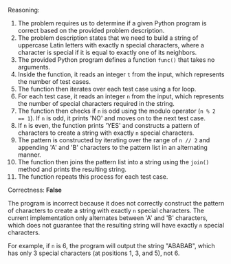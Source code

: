 Reasoning:

1. The problem requires us to determine if a given Python program is correct based on the provided problem description.
2. The problem description states that we need to build a string of uppercase Latin letters with exactly n special characters, where a character is special if it is equal to exactly one of its neighbors.
3. The provided Python program defines a function `func()` that takes no arguments.
4. Inside the function, it reads an integer `t` from the input, which represents the number of test cases.
5. The function then iterates over each test case using a for loop.
6. For each test case, it reads an integer `n` from the input, which represents the number of special characters required in the string.
7. The function then checks if `n` is odd using the modulo operator (`n % 2 == 1`). If `n` is odd, it prints 'NO' and moves on to the next test case.
8. If `n` is even, the function prints 'YES' and constructs a pattern of characters to create a string with exactly `n` special characters.
9. The pattern is constructed by iterating over the range of `n // 2` and appending 'A' and 'B' characters to the pattern list in an alternating manner.
10. The function then joins the pattern list into a string using the `join()` method and prints the resulting string.
11. The function repeats this process for each test case.

Correctness: **False**

The program is incorrect because it does not correctly construct the pattern of characters to create a string with exactly `n` special characters. The current implementation only alternates between 'A' and 'B' characters, which does not guarantee that the resulting string will have exactly `n` special characters.

For example, if `n` is 6, the program will output the string "ABABAB", which has only 3 special characters (at positions 1, 3, and 5), not 6.
